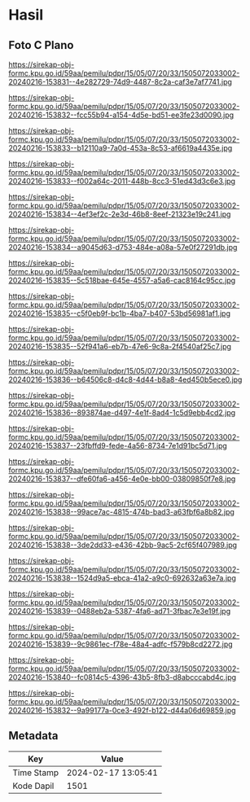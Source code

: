 # Hasil

## Foto C Plano

https://sirekap-obj-formc.kpu.go.id/59aa/pemilu/pdpr/15/05/07/20/33/1505072033002-20240216-153831--4e282729-74d9-4487-8c2a-caf3e7af7741.jpg

https://sirekap-obj-formc.kpu.go.id/59aa/pemilu/pdpr/15/05/07/20/33/1505072033002-20240216-153832--fcc55b94-a154-4d5e-bd51-ee3fe23d0090.jpg

https://sirekap-obj-formc.kpu.go.id/59aa/pemilu/pdpr/15/05/07/20/33/1505072033002-20240216-153833--b12110a9-7a0d-453a-8c53-af6619a4435e.jpg

https://sirekap-obj-formc.kpu.go.id/59aa/pemilu/pdpr/15/05/07/20/33/1505072033002-20240216-153833--f002a64c-2011-448b-8cc3-51ed43d3c6e3.jpg

https://sirekap-obj-formc.kpu.go.id/59aa/pemilu/pdpr/15/05/07/20/33/1505072033002-20240216-153834--4ef3ef2c-2e3d-46b8-8eef-21323e19c241.jpg

https://sirekap-obj-formc.kpu.go.id/59aa/pemilu/pdpr/15/05/07/20/33/1505072033002-20240216-153834--a9045d63-d753-484e-a08a-57e0f27291db.jpg

https://sirekap-obj-formc.kpu.go.id/59aa/pemilu/pdpr/15/05/07/20/33/1505072033002-20240216-153835--5c518bae-645e-4557-a5a6-cac8164c95cc.jpg

https://sirekap-obj-formc.kpu.go.id/59aa/pemilu/pdpr/15/05/07/20/33/1505072033002-20240216-153835--c5f0eb9f-bc1b-4ba7-b407-53bd56981af1.jpg

https://sirekap-obj-formc.kpu.go.id/59aa/pemilu/pdpr/15/05/07/20/33/1505072033002-20240216-153835--52f941a6-eb7b-47e6-9c8a-2f4540af25c7.jpg

https://sirekap-obj-formc.kpu.go.id/59aa/pemilu/pdpr/15/05/07/20/33/1505072033002-20240216-153836--b64506c8-d4c8-4d44-b8a8-4ed450b5ece0.jpg

https://sirekap-obj-formc.kpu.go.id/59aa/pemilu/pdpr/15/05/07/20/33/1505072033002-20240216-153836--893874ae-d497-4e1f-8ad4-1c5d9ebb4cd2.jpg

https://sirekap-obj-formc.kpu.go.id/59aa/pemilu/pdpr/15/05/07/20/33/1505072033002-20240216-153837--23fbffd9-fede-4a56-8734-7e1d91bc5d71.jpg

https://sirekap-obj-formc.kpu.go.id/59aa/pemilu/pdpr/15/05/07/20/33/1505072033002-20240216-153837--dfe60fa6-a456-4e0e-bb00-03809850f7e8.jpg

https://sirekap-obj-formc.kpu.go.id/59aa/pemilu/pdpr/15/05/07/20/33/1505072033002-20240216-153838--99ace7ac-4815-474b-bad3-a63fbf6a8b82.jpg

https://sirekap-obj-formc.kpu.go.id/59aa/pemilu/pdpr/15/05/07/20/33/1505072033002-20240216-153838--3de2dd33-e436-42bb-9ac5-2cf65f407989.jpg

https://sirekap-obj-formc.kpu.go.id/59aa/pemilu/pdpr/15/05/07/20/33/1505072033002-20240216-153838--1524d9a5-ebca-41a2-a9c0-692632a63e7a.jpg

https://sirekap-obj-formc.kpu.go.id/59aa/pemilu/pdpr/15/05/07/20/33/1505072033002-20240216-153839--0488eb2a-5387-4fa6-ad71-3fbac7e3e19f.jpg

https://sirekap-obj-formc.kpu.go.id/59aa/pemilu/pdpr/15/05/07/20/33/1505072033002-20240216-153839--9c9861ec-f78e-48a4-adfc-f579b8cd2272.jpg

https://sirekap-obj-formc.kpu.go.id/59aa/pemilu/pdpr/15/05/07/20/33/1505072033002-20240216-153840--fc0814c5-4396-43b5-8fb3-d8abcccabd4c.jpg

https://sirekap-obj-formc.kpu.go.id/59aa/pemilu/pdpr/15/05/07/20/33/1505072033002-20240216-153832--9a99177a-0ce3-492f-b122-d44a06d69859.jpg


## Metadata

| Key        | Value               |
| ---------- | ------------------- |
| Time Stamp | 2024-02-17 13:05:41 |
| Kode Dapil | 1501                |



